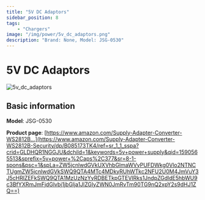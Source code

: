 ```yaml
---
title: "5V DC Adaptors"
sidebar_position: 8
tags:
    - "Chargers"
image: "/img/power/5v_dc_adaptors.png"
description: "Brand: None, Model: JSG-0530"
---
```

# 5V DC Adaptors

![5v_dc_adaptors](/img/power/5v_dc_adaptors.png)

## Basic information

**Model**: JSG-0530

**Product page**: [https://www.amazon.com/Supply-Adapter-Converter-WS2812B...](https://www.amazon.com/Supply-Adapter-Converter-WS2812B-Security/dp/B085173TK4/ref=sr_1_1_sspa?crid=GLDHQR1NGGJU&dchild=1&keywords=5v+power+supply&qid=1590565513&sprefix=5v+power+%2Caps%2C377&sr=8-1-spons&psc=1&spLa=ZW5jcnlwdGVkUXVhbGlmaWVyPUFDWkg0Vlo2NTNCTUgmZW5jcnlwdGVkSWQ9QTA4MTc4MDkyRUhWTkc2NFU2U0M4JmVuY3J5cHRlZEFkSWQ9QTA1MzUzNzYyRDBETkpGTEVIRks1JndpZGdldE5hbWU9c3BfYXRmJmFjdGlvbj1jbGlja1JlZGlyZWN0JmRvTm90TG9nQ2xpY2s9dHJ1ZQ==)

